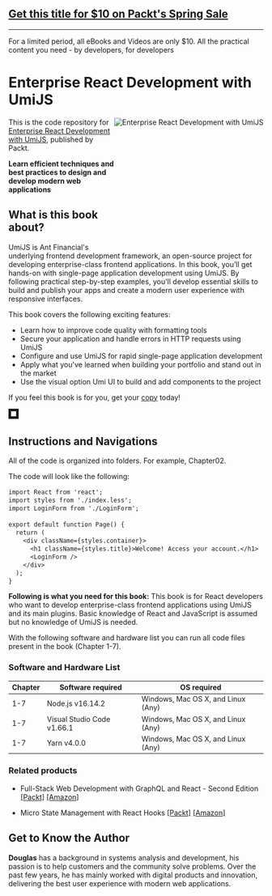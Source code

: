 ## [Get this title for $10 on Packt's Spring Sale](https://www.packt.com/B18503?utm_source=github&utm_medium=packt-github-repo&utm_campaign=spring_10_dollar_2022)
-----
For a limited period, all eBooks and Videos are only $10. All the practical content you need \- by developers, for developers

# Enterprise React Development with UmiJS

<a href="https://www.packtpub.com/product/enterprise-react-development-with-umijs/9781803238968"><img src="https://static.packt-cdn.com/products/9781803238968/cover/smaller" alt="Enterprise React Development with UmiJS" height="256px" align="right"></a>

This is the code repository for [Enterprise React Development with UmiJS](https://static.packt-cdn.com/products/9781803238968/cover/smaller), published by Packt.

**Learn efficient techniques and best practices to design and develop modern web applications**

## What is this book about?
UmiJS is Ant Financial's underlying frontend development framework, an open-source project for developing enterprise-class frontend applications. In this book, you’ll get hands-on with single-page application development using UmiJS. By following practical step-by-step examples, you'll develop essential skills to build and publish your apps and create a modern user experience with responsive interfaces.

This book covers the following exciting features: 
* Learn how to improve code quality with formatting tools
* Secure your application and handle errors in HTTP requests using UmiJS
* Configure and use UmiJS for rapid single-page application development
* Apply what you've learned when building your portfolio and stand out in the market
* Use the visual option Umi UI to build and add components to the project

If you feel this book is for you, get your [copy](https://www.amazon.com/dp/1803238968) today!

<a href="https://www.packtpub.com/?utm_source=github&utm_medium=banner&utm_campaign=GitHubBanner"><img src="https://raw.githubusercontent.com/PacktPublishing/GitHub/master/GitHub.png" 
alt="https://www.packtpub.com/" border="5" /></a>


## Instructions and Navigations
All of the code is organized into folders. For example, Chapter02.

The code will look like the following:
```
import React from 'react';
import styles from './index.less';
import LoginForm from './LoginForm';

export default function Page() {
  return (
    <div className={styles.container}>
      <h1 className={styles.title}>Welcome! Access your account.</h1>
      <LoginForm />
    </div>
  );
}
```

**Following is what you need for this book:**
This book is for React developers who want to develop enterprise-class frontend applications using UmiJS and its main plugins. Basic knowledge of React and JavaScript is assumed but no knowledge of UmiJS is needed.

With the following software and hardware list you can run all code files present in the book (Chapter 1-7).

### Software and Hardware List

| Chapter  | Software required                   | OS required                        |
| -------- | ------------------------------------| -----------------------------------|
| 1-7       | Node.js v16.14.2                  | Windows, Mac OS X, and Linux (Any) |
| 1-7| Visual Studio Code v1.66.1            | Windows, Mac OS X, and Linux (Any) |
| 1-7       | Yarn v4.0.0            | Windows, Mac OS X, and Linux (Any) |




### Related products <Other books you may enjoy>
* Full-Stack Web Development with GraphQL and React - Second Edition [[Packt]](https://www.packtpub.com/product/full-stack-web-development-with-graphql-and-react-second-edition/9781801077880) [[Amazon]](https://www.amazon.com/dp/1789134528)

* Micro State Management with React Hooks [[Packt]](https://www.packtpub.com/product/micro-state-management-with-react-hooks/9781801812375) [[Amazon]](https://www.amazon.com/dp/1801812373)

## Get to Know the Author
**Douglas**
has a background in systems analysis and development, his passion is to help customers and the community solve problems. Over the past few years, he has mainly worked with digital products and innovation, delivering the best user experience with modern web applications.


